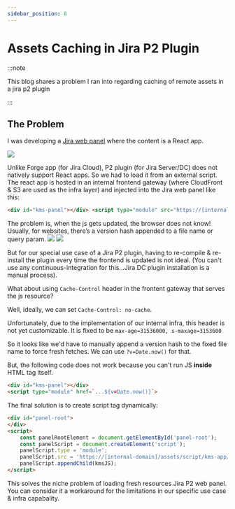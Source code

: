 ```yaml
---
sidebar_position: 8
---
```


# Assets Caching in Jira P2 Plugin

:::note

This blog shares a problem I ran into regarding caching of remote assets in a jira p2 plugin

:::

## The Problem

I was developing a [Jira web panel](https://developer.atlassian.com/server/jira/platform/web-panel/) where the content is a React app. 

![](/img/kb-ai.png)

Unlike Forge app (for Jira Cloud), P2 plugin (for Jira Server/DC) does not natively support React apps. So we had to load it from an external script. The react app is hosted in an internal frontend gateway (where CloudFront & S3 are used as the infra layer) and injected into the Jira web panel like this:

```html
<div id="kms-panel"></div> <script type="module" src="https://[internal-domain]/assets/panel-react/index.js"></script>
```

The problem is, when the js gets updated, the browser does not know! 
Usually, for websites, there’s a version hash appended to a file name or query param.
![](/img/version-hash-param.png)
![](/img/version-hash-filename.png)

But for our special use case of a Jira P2 plugin, having to re-compile & re-install the plugin every time the frontend is updated is not ideal. (You can't use any continuous-integration for this...Jira DC plugin installation is a manual process).

What about using `Cache-Control` header in the frontent gateway that serves the js resource? 

Well, ideally, we can set `Cache-Control: no-cache`.

Unfortunately, due to the implementation of our internal infra, this header is not yet customizable. It is fixed to be `max-age=31536000, s-maxage=3153600`

So it looks like we'd have to manually append a version hash to the fixed file name to force fresh fetches. We can use `?v=Date.now()` for that.

But, the following code does not work because you can't run JS <b>inside</b> HTML tag itself.
```html
<div id="kms-panel"></div> 
<script type="module" href=`...${v=Date.now()}`>
```

The final solution is to create script tag dynamically:

```html
<div id="panel-root">
</div>
<script>
    const panelRootElement = document.getElementById('panel-root');
    const panelScript = document.createElement('script');
    panelScript.type = 'module';
    panelScript.src = 'https://[internal-domain]/assets/script/kms-app/index.js' + `?v=${Date.now()}`;
    panelScript.appendChild(kmsJS);
</script>
```

This solves the niche problem of loading fresh resources Jira P2 web panel. You can consider it a workaround for the limitations in our specific use case & infra capabality. 
